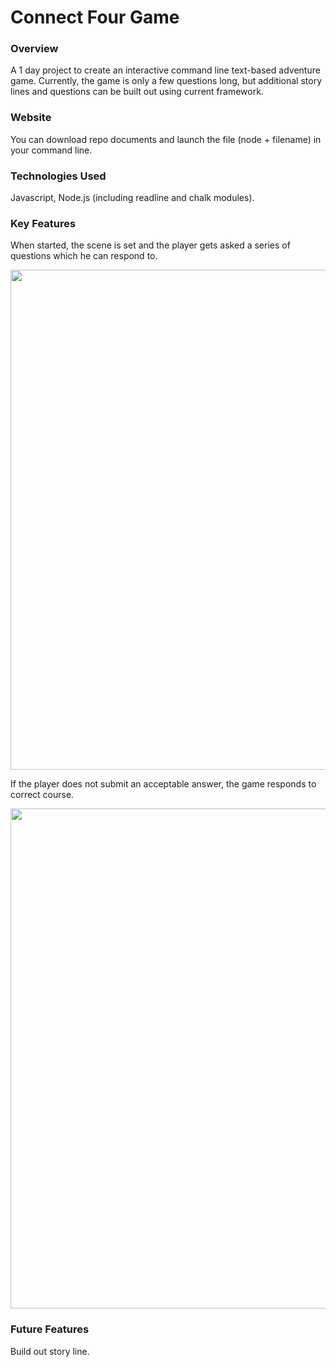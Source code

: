 # Connect Four Game

### Overview

<p>A 1 day project to create an interactive command line text-based adventure game. Currently, the game is only a few questions long, but additional story lines and questions can be built out using current framework.</p>

### Website

<p>You can download repo documents and launch the file (node + filename) in your command line.</p>

### Technologies Used

<p>Javascript, Node.js (including readline and chalk modules).</p>

### Key Features

<p>When started, the scene is set and the player gets asked a series of questions which he can respond to.</p>
<p align="center">
<img src="https://user-images.githubusercontent.com/12107707/38812571-f79f8062-418c-11e8-8380-bfdf973d8b54.gif"  width="800"/>
</p>

<p>If the player does not submit an acceptable answer, the game responds to correct course.</p>
<p align="center">
<img src="https://user-images.githubusercontent.com/12107707/38812604-0c92b606-418d-11e8-9126-7c379749bb13.gif"  width="800"/>
</p>

### Future Features

<p>Build out story line.</p>
